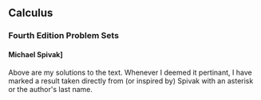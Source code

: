## Calculus
### Fourth Edition Problem Sets  
#### Michael Spivak]
Above are my solutions to the text. Whenever I deemed it pertinant, I have marked a result taken directly from (or inspired by) Spivak with an asterisk or the author's last name.
